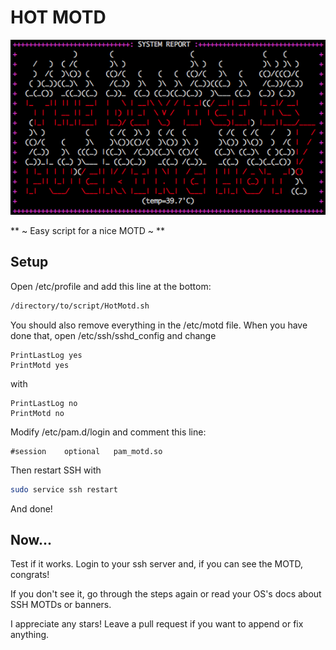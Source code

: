 # HOT MOTD
![MOTD](icon.png)

 ** ~ Easy script for a nice MOTD ~ **

## Setup
Open /etc/profile and add this line at the bottom:
```bash
/directory/to/script/HotMotd.sh
```
You should also remove everything in the /etc/motd file.
When you have done that, open /etc/ssh/sshd_config and change
```
PrintLastLog yes
PrintMotd yes
```
with
```
PrintLastLog no
PrintMotd no
```
Modify /etc/pam.d/login and comment this line:
```
#session    optional   pam_motd.so
```
Then restart SSH with
```bash
sudo service ssh restart
```
And done!

## Now...
Test if it works. Login to your ssh server and, if you can see the MOTD, congrats!

If you don't see it, go through the steps again or read your OS's docs about SSH MOTDs or banners.

I appreciate any stars! Leave a pull request if you want to append or fix anything.
